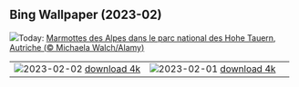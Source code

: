 ## Bing Wallpaper (2023-02)
![](https://www.bing.com/th?id=OHR.GroundhogThree_FR-CA4612695753_UHD.jpg&w=1000)Today: [Marmottes des Alpes dans le parc national des Hohe Tauern, Autriche (© Michaela Walch/Alamy)](https://www.bing.com/th?id=OHR.GroundhogThree_FR-CA4612695753_UHD.jpg)

|      |      |      |
| :----: | :----: | :----: |
|![](https://www.bing.com/th?id=OHR.SunriseCastle_FR-CA4695206757_UHD.jpg&pid=hp&w=384&h=216&rs=1&c=4)2023-02-02 [download 4k](https://www.bing.com/th?id=OHR.SunriseCastle_FR-CA4695206757_UHD.jpg)|![](https://www.bing.com/th?id=OHR.ZebraTrio_FR-CA2888022589_UHD.jpg&pid=hp&w=384&h=216&rs=1&c=4)2023-02-01 [download 4k](https://www.bing.com/th?id=OHR.ZebraTrio_FR-CA2888022589_UHD.jpg)|